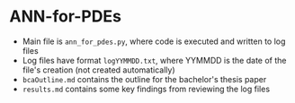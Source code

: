 # ANN-for-PDEs

- Main file is `ann_for_pdes.py`, where code is executed and written to log files
- Log files have format `logYYMMDD.txt`, where YYMMDD is the date of the file's creation (not created automatically)
- `bcaOutline.md` contains the outline for the bachelor's thesis paper
- `results.md` contains some key findings from reviewing the log files